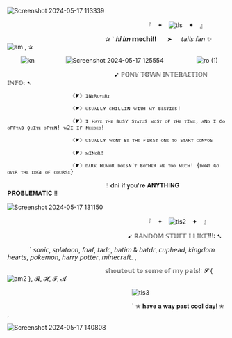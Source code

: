 ![Screenshot 2024-05-17 113339](https://github.com/mochitails/mochitails/assets/162510444/11b14ffa-a2e2-410f-92ae-cf7ba2ee3cf3)




⠀⠀⠀⠀⠀⠀⠀⠀⠀⠀⠀⠀⠀⠀⠀⠀⠀⠀⠀⠀⠀⠀⠀⠀⠀⠀⠀⠀⠀⠀⠀『 ⠀✦⠀ ![tls](https://github.com/mochitails/mochitails/assets/162510444/366f7c06-b4f2-444f-bd5e-ca85dea5cf43) ⠀✦⠀ 』

⠀⠀⠀⠀⠀⠀⠀⠀⠀⠀⠀⠀⠀⠀⠀⠀⠀⠀⠀⠀⠀⠀✰ ` **𝘩𝘪 𝘪𝘮 𝕞𝕠𝕔𝕙𝕚!!** ⠀⠀➤⠀⠀𝘵𝘢𝘪𝘭𝘴 𝘧𝘢𝘯 ✨ ![am](https://github.com/mochitails/mochitails/assets/162510444/19d9c69e-c82e-446d-9e4e-bd4e731bdbb2) , ✰ 

⠀⠀⠀![kn](https://github.com/mochitails/mochitails/assets/162510444/57cc093b-db47-4b05-8e7e-ddf150b05732)⠀⠀⠀⠀⠀⠀⠀![Screenshot 2024-05-17 125554](https://github.com/mochitails/mochitails/assets/162510444/25c2ee70-0c9a-4ddd-8682-0fd5698e3da3)
⠀⠀⠀⠀⠀⠀⠀![ro (1)](https://github.com/mochitails/mochitails/assets/162510444/267f7732-1d1e-44b4-93b5-93dac2f41d2b)

⠀⠀⠀⠀⠀⠀⠀⠀⠀⠀⠀⠀⠀⠀⠀⠀⠀⠀⠀⠀⠀⠀⠀⠀➹   ℙ𝕆ℕ𝕐 𝕋𝕆𝕎ℕ 𝕀ℕ𝕋𝔼ℝ𝔸ℂ𝕋𝕀𝕆ℕ 𝕀ℕ𝔽𝕆:   ➷




                         ☾🎔☽︎ ɪɴᴛʀᴏᴠᴇʀᴛ 
                         
                         ☾🎔☽︎ ᴜsᴜᴀʟʟʏ ᴄʜɪʟʟɪɴ ᴡɪᴛʜ ᴍʏ ʙᴇsᴛɪᴇs! 
                         
                         ☾🎔☽︎ ɪ ʜᴀᴠᴇ ᴛʜᴇ ʙᴜsʏ sᴛᴀᴛᴜs ᴍᴏsᴛ ᴏғ ᴛʜᴇ ᴛɪᴍᴇ, ᴀɴᴅ ɪ ɢᴏ ᴏғғᴛᴀʙ ǫᴜɪᴛᴇ ᴏғᴛᴇɴ! ᴡ2ɪ ɪғ ɴᴇᴇᴅᴇᴅ! 
                         
                         ☾🎔☽︎ ᴜsᴜᴀʟʟʏ ᴡᴏɴᴛ ʙᴇ ᴛʜᴇ ғɪʀsᴛ ᴏɴᴇ ᴛᴏ sᴛᴀʀᴛ ᴄᴏɴᴠᴏs 
                         
                         ☾🎔☽︎ ᴍɪɴᴏʀ! 
                         
                         ☾🎔☽︎ ᴅᴀʀᴋ ʜᴜᴍᴏʀ ᴅᴏᴇsɴ'ᴛ ʙᴏᴛʜᴇʀ ᴍᴇ ᴛᴏᴏ ᴍᴜᴄʜ! {ᴅᴏɴᴛ ɢᴏ ᴏᴠᴇʀ ᴛʜᴇ ᴇᴅɢᴇ ᴏғ ᴄᴏᴜʀsᴇ}  

⠀⠀⠀⠀⠀⠀⠀⠀⠀⠀⠀⠀⠀⠀⠀⠀⠀⠀⠀⠀⠀⠀!! 𝐝𝐧𝐢 𝐢𝐟 𝐲𝐨𝐮'𝐫𝐞 𝐀𝐍𝐘𝐓𝐇𝐈𝐍𝐆 𝐏𝐑𝐎𝐁𝐋𝐄𝐌𝐀𝐓𝐈𝐂 !!

![Screenshot 2024-05-17 131150](https://github.com/mochitails/mochitails/assets/162510444/231d31dc-0dd8-4fea-82d0-8f567915ee52)

⠀⠀⠀⠀⠀⠀⠀⠀⠀⠀⠀⠀⠀⠀⠀⠀⠀⠀⠀⠀⠀⠀⠀⠀⠀⠀⠀⠀⠀⠀⠀『 ⠀✦⠀ ![tls2](https://github.com/mochitails/mochitails/assets/162510444/eae9dc1e-84b8-432a-8e66-7a3cc05febf6)
 ⠀✦⠀ 』

⠀⠀⠀⠀⠀⠀⠀⠀⠀⠀⠀⠀⠀⠀⠀⠀⠀⠀⠀⠀⠀⠀⠀⠀⠀⠀⠀➹   ℝ𝔸ℕ𝔻𝕆𝕄 𝕊𝕋𝕌𝔽𝔽 𝕀 𝕃𝕀𝕂𝔼!!!:   ➷ 
  
⠀⠀⠀⠀⠀` 𝘴𝘰𝘯𝘪𝘤, 𝘴𝘱𝘭𝘢𝘵𝘰𝘰𝘯, 𝘧𝘯𝘢𝘧, 𝘵𝘢𝘥𝘤, 𝘣𝘢𝘵𝘪𝘮 & 𝘣𝘢𝘵𝘥𝘳, 𝘤𝘶𝘱𝘩𝘦𝘢𝘥, 𝘬𝘪𝘯𝘨𝘥𝘰𝘮 𝘩𝘦𝘢𝘳𝘵𝘴, 𝘱𝘰𝘬𝘦𝘮𝘰𝘯, 𝘩𝘢𝘳𝘳𝘺 𝘱𝘰𝘵𝘵𝘦𝘳, 𝘮𝘪𝘯𝘦𝘤𝘳𝘢𝘧𝘵. , 

⠀⠀⠀⠀⠀⠀⠀⠀⠀⠀⠀⠀⠀⠀⠀⠀⠀⠀⠀⠀⠀⠀𝕤𝕙𝕠𝕦𝕥𝕠𝕦𝕥 𝕥𝕠 𝕤𝕠𝕞𝕖 𝕠𝕗 𝕞𝕪 𝕡𝕒𝕝𝕤!: 𝓢 {![am2](https://github.com/mochitails/mochitails/assets/162510444/3d61969e-99a6-4778-a272-4cdd11cafaf1)
}, 𝓡, 𝓗, 𝓕, 𝓐

⠀⠀⠀⠀⠀⠀⠀⠀⠀⠀⠀⠀⠀⠀⠀⠀⠀⠀⠀⠀⠀⠀⠀⠀⠀⠀⠀⠀![tls3](https://github.com/mochitails/mochitails/assets/162510444/ad5e7e33-4776-47e9-a9a5-f9164d9e47ad)

⠀⠀⠀⠀⠀⠀⠀⠀⠀⠀⠀⠀⠀⠀⠀⠀⠀⠀⠀⠀⠀⠀⠀⠀⠀⠀⠀⠀` ✭ 𝐡𝐚𝐯𝐞 𝐚 𝐰𝐚𝐲 𝐩𝐚𝐬𝐭 𝐜𝐨𝐨𝐥 𝐝𝐚𝐲! ✭ ,

![Screenshot 2024-05-17 140808](https://github.com/mochitails/mochitails/assets/162510444/3258b0ba-5bdd-4896-a01f-0eb79af60309)



<!--
**mochitails/mochitails** is a ✨ _special_ ✨ repository because its `README.md` (this file) appears on your GitHub profile.


